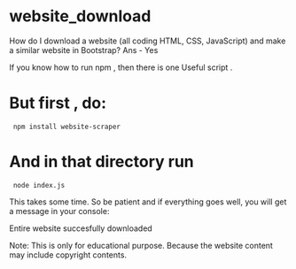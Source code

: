 # website_download
How do I download a website (all coding HTML, CSS, JavaScript) and make a similar website in Bootstrap?
Ans - Yes


If you know how to run npm , then there is one Useful script .

# But first , do:

<code> npm install website-scraper </code>

# And in that directory run

<code> node index.js </code>

This takes some time. So be patient and if everything goes well, you will get a message in your console:

Entire website succesfully downloaded

Note: This is only for educational purpose. Because the website content may include copyright contents.
